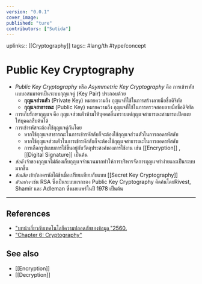 ```yaml
---
version: "0.0.1"
cover_image:
published: "ture"
contributors: ["Sutida"]
---
```

uplinks:: [[Cryptography]]
tags:: #lang/th #type/concept

# Public Key Cryptography
- *Public Key Cryptography* หรือ *Asymmetric Key Cryptography* คือ การเข้ารหัสเเบบอสมมาตรเป็นระบบกุญแจคู่ (Key Pair) ประกอบด้วย 
	- **กุญแจส่วนตัว** (Private Key) หมายความถึง กุญแจที่ใช้ในการสร้างลายมือชื่อดิจิทัล 
	- **กุญแจสาธารณะ** (Public Key) หมายความถึง กุญแจที่ใช้ในการตรวจสอบลายมือชื่อดิจิทัล
- การเก็บรักษากุญแจ คือ กุญเเจส่วนตัวห้ามให้บุคคลอื่นทราบแต่กุญแจสาธารณะสามารถเปิดเผยให้บุคคลสืบค้นได้
- การเข้ารหัสจะต้องใช้กุญแจคู่กันโดย
	- หากใช้กุญแจสาธารณะในการเข้ารหัสลับก็จะต้องใช้กุญแจส่วนตัวในการถอดรหัสลับ  
	- หากใช้กุญแจส่วนตัวในการเข้ารหัสลับก็จะต้องใช้กุญแจสาธารณะในการถอดรหัสลับ
	- การเลือกรูปแบบการใช้ขึ้นอยู่กับวัตถุประสงค์ของการใช้งาน เช่น [[Encryption]] , [[Digital Signature]] เป็นต้น
- *ข้อดี* เจ้าของกุญแจไม่ต้องเก็บกุญเเจจำนวนมากทำให้การบริหารจัดการกุญเเจทำง่ายและเป็นระบบมากขึ้น
- *ข้อเสีย*  เข้า/ถอดรหัสได้ช้าเมื่อเปรียบเทียบกับแบบ [[Secret Key Cryptography]]
- *ตัวอย่าง* เช่น RSA ซึ่งเป็นระบบเเรกของ Public Key Cryptography คิดค้นโดยRivest, Shamir และ Adleman ซึ่งเผยแพร่ในปี 1978 เป็นต้น 
---
## References
- ["บทนำเกี่ยวกับเทคโนโลยีความปลอดภัยของข้อมูล,"2560.](https://www.nrca.go.th/content/02-1.html)
- ["Chapter 6: Cryptography"](https://sites.google.com/site/suxkarsxnkarraksakhwamplxdphay/chapter-6-cryptography)
## See also
- [[Encryption]]
- [[Decryption]]
